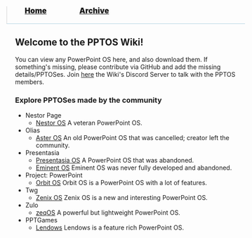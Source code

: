 <blockquote style="background: #0000;border-bottom: 1px solid #B2D2E1;height: 30px;margin: 0 -20px 20px;padding: 0px 20px 9px 40px;">
  <p style=""><a href="https://hexa-one.github.io/pptos-wiki/" style="font-size: 17px;font-weight: 900;font-style: normal;text-shadow: rgba(255,255,255,0.9) 0 1px 0;">Home</a>&nbsp;&nbsp;&nbsp;&nbsp;&nbsp;&nbsp;&nbsp;&nbsp;&nbsp;&nbsp;&nbsp;&nbsp;&nbsp;&nbsp;&nbsp;&nbsp;&nbsp;&nbsp;
    <a href="https://hexa-one.github.io/pptos-wiki/archive/" style="font-size: 17px;font-weight: 900;font-style: normal;text-shadow: rgba(255,255,255,0.9) 0 1px 0;">Archive</a>
  </p>
</blockquote>

## Welcome to the PPTOS Wiki!
You can view any PowerPoint OS here, and also download them. If something's missing, please contribute via GitHub and add the missing details/PPTOSes. 
Join [here](https://discord.gg/FAtAkCadDr) the Wiki's Discord Server to talk with the PPTOS members.

### Explore PPTOSes made by the community

- Nestor Page
  - [Nestor OS](wiki/Nestor_OS)
  A veteran PowerPoint OS.
- Olias
  - [Aster OS](wiki/Aster_OS)
  An old PowerPoint OS that was cancelled; creator left the community.
- Presentasia
  - [Presentasia OS](wiki/Presentasia_OS)
  A PowerPoint OS that was abandoned.
  - [Eminent OS](wiki/Eminent_OS)
  Eminent OS was never fully developed and abandoned.
- Project: PowerPoint
  - [Orbit OS](wiki/Orbit_OS)
  Orbit OS is a PowerPoint OS with a lot of features.
- Twg
  - [Zenix OS](wiki/Zenix_OS)
  Zenix OS is a new and interesting PowerPoint OS.
- Zulo
  - [zeqOS](wiki/Zeq_OS/)
  A powerful but lightweight PowerPoint OS.
- PPTGames
  - [Lendows](wiki/Lendows) Lendows is a feature rich PowerPoint OS. 
